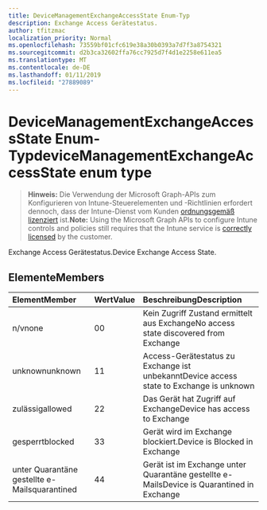 ```yaml
---
title: DeviceManagementExchangeAccessState Enum-Typ
description: Exchange Access Gerätestatus.
author: tfitzmac
localization_priority: Normal
ms.openlocfilehash: 73559bf01cfc619e38a30b0393a7d7f3a8754321
ms.sourcegitcommit: d2b3ca32602ffa76cc7925d7f4d1e2258e611ea5
ms.translationtype: MT
ms.contentlocale: de-DE
ms.lasthandoff: 01/11/2019
ms.locfileid: "27889089"
---
```

# <a name="devicemanagementexchangeaccessstate-enum-type"></a><span data-ttu-id="1c663-103">DeviceManagementExchangeAccessState Enum-Typ</span><span class="sxs-lookup"><span data-stu-id="1c663-103">deviceManagementExchangeAccessState enum type</span></span>

> <span data-ttu-id="1c663-104">**Hinweis:** Die Verwendung der Microsoft Graph-APIs zum Konfigurieren von Intune-Steuerelementen und -Richtlinien erfordert dennoch, dass der Intune-Dienst vom Kunden [ordnungsgemäß lizenziert](https://go.microsoft.com/fwlink/?linkid=839381) ist.</span><span class="sxs-lookup"><span data-stu-id="1c663-104">**Note:** Using the Microsoft Graph APIs to configure Intune controls and policies still requires that the Intune service is [correctly licensed](https://go.microsoft.com/fwlink/?linkid=839381) by the customer.</span></span>

<span data-ttu-id="1c663-105">Exchange Access Gerätestatus.</span><span class="sxs-lookup"><span data-stu-id="1c663-105">Device Exchange Access State.</span></span>
## <a name="members"></a><span data-ttu-id="1c663-106">Elemente</span><span class="sxs-lookup"><span data-stu-id="1c663-106">Members</span></span>
|<span data-ttu-id="1c663-107">Element</span><span class="sxs-lookup"><span data-stu-id="1c663-107">Member</span></span>|<span data-ttu-id="1c663-108">Wert</span><span class="sxs-lookup"><span data-stu-id="1c663-108">Value</span></span>|<span data-ttu-id="1c663-109">Beschreibung</span><span class="sxs-lookup"><span data-stu-id="1c663-109">Description</span></span>|
|:---|:---|:---|
|<span data-ttu-id="1c663-110">n/v</span><span class="sxs-lookup"><span data-stu-id="1c663-110">none</span></span>|<span data-ttu-id="1c663-111">0</span><span class="sxs-lookup"><span data-stu-id="1c663-111">0</span></span>|<span data-ttu-id="1c663-112">Kein Zugriff Zustand ermittelt aus Exchange</span><span class="sxs-lookup"><span data-stu-id="1c663-112">No access state discovered from Exchange</span></span>|
|<span data-ttu-id="1c663-113">unknown</span><span class="sxs-lookup"><span data-stu-id="1c663-113">unknown</span></span>|<span data-ttu-id="1c663-114">1</span><span class="sxs-lookup"><span data-stu-id="1c663-114">1</span></span>|<span data-ttu-id="1c663-115">Access-Gerätestatus zu Exchange ist unbekannt</span><span class="sxs-lookup"><span data-stu-id="1c663-115">Device access state to Exchange is unknown</span></span>|
|<span data-ttu-id="1c663-116">zulässig</span><span class="sxs-lookup"><span data-stu-id="1c663-116">allowed</span></span>|<span data-ttu-id="1c663-117">2</span><span class="sxs-lookup"><span data-stu-id="1c663-117">2</span></span>|<span data-ttu-id="1c663-118">Das Gerät hat Zugriff auf Exchange</span><span class="sxs-lookup"><span data-stu-id="1c663-118">Device has access to Exchange</span></span>|
|<span data-ttu-id="1c663-119">gesperrt</span><span class="sxs-lookup"><span data-stu-id="1c663-119">blocked</span></span>|<span data-ttu-id="1c663-120">3</span><span class="sxs-lookup"><span data-stu-id="1c663-120">3</span></span>|<span data-ttu-id="1c663-121">Gerät wird im Exchange blockiert.</span><span class="sxs-lookup"><span data-stu-id="1c663-121">Device is Blocked in Exchange</span></span>|
|<span data-ttu-id="1c663-122">unter Quarantäne gestellte e-Mails</span><span class="sxs-lookup"><span data-stu-id="1c663-122">quarantined</span></span>|<span data-ttu-id="1c663-123">4</span><span class="sxs-lookup"><span data-stu-id="1c663-123">4</span></span>|<span data-ttu-id="1c663-124">Gerät ist im Exchange unter Quarantäne gestellte e-Mails</span><span class="sxs-lookup"><span data-stu-id="1c663-124">Device is Quarantined in Exchange</span></span>|



